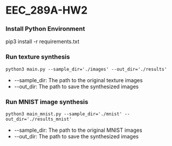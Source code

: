 # EEC_289A-HW2

### Install Python Environment
pip3 install -r requirements.txt

### Run texture synthesis
```
python3 main.py --sample_dir='./images' --out_dir='./results'
```
* --sample_dir: The path to the original texture images
* --out_dir: The path to save the synthesized images

### Run MNIST image synthesis
```
python3 main_mnist.py --sample_dir='./mnist' --out_dir='./results_mnist'
```
* --sample_dir: The path to the original MNIST images
* --out_dir: The path to save the synthesized images
